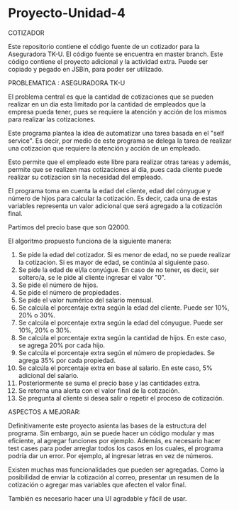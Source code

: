 # Proyecto-Unidad-4
COTIZADOR

Este repositorio contiene el código fuente de un cotizador para la Aseguradora TK-U.
El código fuente se encuentra en master branch. 
Este código contiene el proyecto adicional y la actividad extra. 
Puede ser copiado y pegado en JSBin, para poder ser utilizado.

PROBLEMATICA : ASEGURADORA TK-U

El problema central es que la cantidad de cotizaciones que se pueden realizar en un dia
esta limitado por la cantidad de empleados que la empresa pueda tener, pues se requiere 
la atención y acción de los mismos para realizar las cotizaciones.

Este programa plantea la idea de automatizar una tarea basada en el "self service".
Es decir, por medio de este programa se delega la tarea de realizar una cotizacion 
que requiere la atención y acción de un empleado. 

Esto permite que el empleado este libre para realizar otras tareas y además, permite
que se realizen mas cotizaciones al día, pues cada cliente puede realizar su cotizacion
sin la necesidad del empleado. 

El programa toma en cuenta la edad del cliente, edad del cónyugue y número de hijos para 
calcular la cotización. Es decir, cada una de estas variables representa un valor adicional
que será agregado a la cotización final. 

Partimos del precio base que son Q2000. 

El algoritmo propuesto funciona de la siguiente manera: 

1. Se pide la edad del cotizador. Si es menor de edad, no se puede realizar la cotizacion.
    Si es mayor de edad, se continúa al siguiente paso.
2. Se pide la edad de el/la conyúgue. En caso de no tener, es decir, ser soltero/a, se le 
    pide al cliente ingresar el valor "0". 
3. Se pide el número de hijos.
4. Se pide el número de propiedades.
5. Se pide el valor numérico del salario mensual.
6. Se calcúla el porcentaje extra según la edad del cliente. Puede ser 10%, 20% o 30%. 
7. Se calcúla el porcentaje extra según la edad del cónyugue. Puede ser 10%, 20% o 30%. 
8. Se calcúla el porcentaje extra según la cantidad de hijos. En este caso, se agrega 20% por cada hijo.
9. Se calcúla el porcentaje extra según el número de propiedades. Se agrega 35% por cada propiedad.
10. Se calcúla el porcentaje extra en base al salario. En este caso, 5% adicional del salario.
11. Posteriormente se suma el precio base y las cantidades extra. 
12. Se retorna una alerta con el valor final de la cotización.
13. Se pregunta al cliente si desea salir o repetir el proceso de cotización.

ASPECTOS A MEJORAR: 

Definitivamente este proyecto asienta las bases de la estructura del programa. Sin embargo, aún se puede 
hacer un código modular y mas eficiente, al agregar funciones por ejemplo. Además, es necesario hacer 
test cases para poder arreglar todos los casos en los cuales, el programa podria dar un error. Por ejemplo,
al ingresar letras en vez de números. 

Existen muchas mas funcionalidades que pueden ser agregadas. Como la posibilidad de enviar la cotización al correo,
presentar un resumen de la cotización o agregar mas variables que afecten el valor final. 

También es necesario hacer una UI agradable y fácil de usar. 
